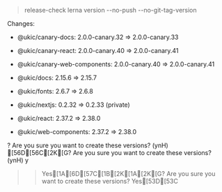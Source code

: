 
> release-check
> lerna version --no-push --no-git-tag-version


Changes:

- @ukic/canary-docs: 2.0.0-canary.32 => 2.0.0-canary.33

- @ukic/canary-react: 2.0.0-canary.40 => 2.0.0-canary.41

- @ukic/canary-web-components: 2.0.0-canary.40 => 2.0.0-canary.41

- @ukic/docs: 2.15.6 => 2.15.7

- @ukic/fonts: 2.6.7 => 2.6.8

- @ukic/nextjs: 0.2.32 => 0.2.33 (private)

- @ukic/react: 2.37.2 => 2.38.0

- @ukic/web-components: 2.37.2 => 2.38.0

? Are you sure you want to create these versions? (ynH) [56D[56C[2K[G? Are you sure you want to create these versions? (ynH) y
>> Yes[1A[6D[57C[1B[2K[1A[2K[G? Are you sure you want to create these versions? Yes[53D[53C
